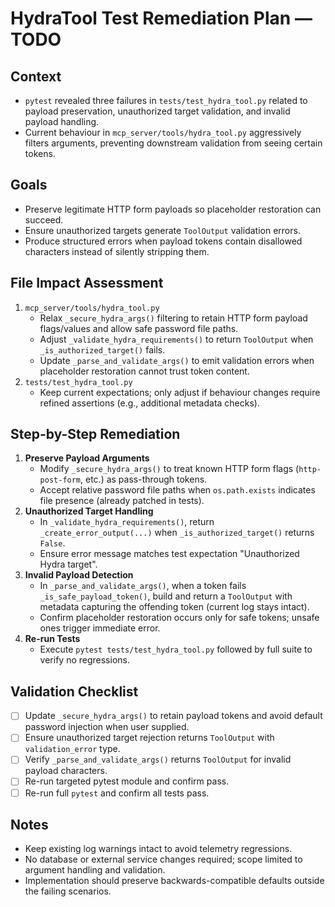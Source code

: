 # HydraTool Test Remediation Plan — TODO

## Context
- `pytest` revealed three failures in `tests/test_hydra_tool.py` related to payload preservation, unauthorized target validation, and invalid payload handling.
- Current behaviour in `mcp_server/tools/hydra_tool.py` aggressively filters arguments, preventing downstream validation from seeing certain tokens.

## Goals
- Preserve legitimate HTTP form payloads so placeholder restoration can succeed.
- Ensure unauthorized targets generate `ToolOutput` validation errors.
- Produce structured errors when payload tokens contain disallowed characters instead of silently stripping them.

## File Impact Assessment
1. `mcp_server/tools/hydra_tool.py`
   - Relax `_secure_hydra_args()` filtering to retain HTTP form payload flags/values and allow safe password file paths.
   - Adjust `_validate_hydra_requirements()` to return `ToolOutput` when `_is_authorized_target()` fails.
   - Update `_parse_and_validate_args()` to emit validation errors when placeholder restoration cannot trust token content.
2. `tests/test_hydra_tool.py`
   - Keep current expectations; only adjust if behaviour changes require refined assertions (e.g., additional metadata checks).

## Step-by-Step Remediation
1. **Preserve Payload Arguments**
   - Modify `_secure_hydra_args()` to treat known HTTP form flags (`http-post-form`, etc.) as pass-through tokens.
   - Accept relative password file paths when `os.path.exists` indicates file presence (already patched in tests).
2. **Unauthorized Target Handling**
   - In `_validate_hydra_requirements()`, return `_create_error_output(...)` when `_is_authorized_target()` returns `False`.
   - Ensure error message matches test expectation "Unauthorized Hydra target".
3. **Invalid Payload Detection**
   - In `_parse_and_validate_args()`, when a token fails `_is_safe_payload_token()`, build and return a `ToolOutput` with metadata capturing the offending token (current log stays intact).
   - Confirm placeholder restoration occurs only for safe tokens; unsafe ones trigger immediate error.
4. **Re-run Tests**
   - Execute `pytest tests/test_hydra_tool.py` followed by full suite to verify no regressions.

## Validation Checklist
- [ ] Update `_secure_hydra_args()` to retain payload tokens and avoid default password injection when user supplied.
- [ ] Ensure unauthorized target rejection returns `ToolOutput` with `validation_error` type.
- [ ] Verify `_parse_and_validate_args()` returns `ToolOutput` for invalid payload characters.
- [ ] Re-run targeted pytest module and confirm pass.
- [ ] Re-run full `pytest` and confirm all tests pass.

## Notes
- Keep existing log warnings intact to avoid telemetry regressions.
- No database or external service changes required; scope limited to argument handling and validation.
- Implementation should preserve backwards-compatible defaults outside the failing scenarios.

